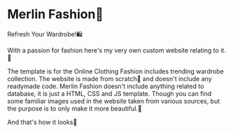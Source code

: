 # Merlin Fashion🛒
Refresh Your Wardrobe!🛍️

With a passion for fashion here's my very own custom website relating to it.💃


The template is for the Online Clothing Fashion includes trending wardrobe collection. The website is made from scratch🥳 and doesn't include any readymade code.
Merlin Fashion doesn't include anything related to database, it is just a HTML, CSS and JS template. Though you can find some familiar images used in the website taken from various sources, but the purpose is to only make it more beautiful.🦋

And that's how it looks🤩


